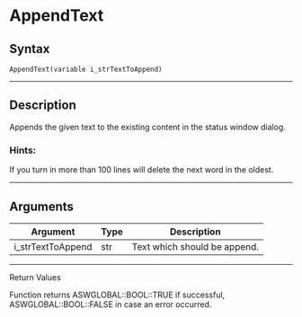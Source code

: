 # AppendText

## Syntax

```clike
AppendText(variable i_strTextToAppend)
```



&#x20;

***

## Description

&#x20;

Appends the given text to the existing content in the status window dialog.

&#x20;

### **Hints:**

If you turn in more than 100 lines will delete the next word in the oldest.

&#x20;

***

## Arguments

&#x20;

| Argument           | Type | Description                  |
| ------------------ | ---- | ---------------------------- |
| i\_strTextToAppend | str  | Text which should be append. |

&#x20;

***

Return Values

&#x20;

Function returns ASWGLOBAL::BOOL::TRUE if successful, ASWGLOBAL::BOOL::FALSE in case an error occurred.

&#x20;
